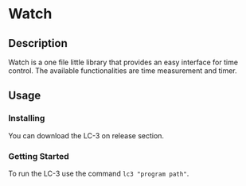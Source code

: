 # Watch

## Description
Watch is a one file little library that provides an easy interface for time control. The available functionalities are time measurement and timer.

## Usage

### Installing
You can download the LC-3 on release section.

### Getting Started
To run the LC-3 use the command ```lc3 "program path"```.
